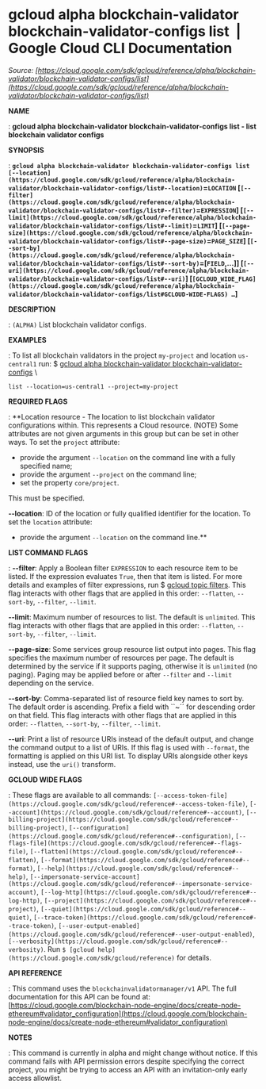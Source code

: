 # gcloud alpha blockchain-validator blockchain-validator-configs list  |  Google Cloud CLI Documentation

*Source: [https://cloud.google.com/sdk/gcloud/reference/alpha/blockchain-validator/blockchain-validator-configs/list](https://cloud.google.com/sdk/gcloud/reference/alpha/blockchain-validator/blockchain-validator-configs/list)*

**NAME**

: **gcloud alpha blockchain-validator blockchain-validator-configs list - list blockchain validator configs**

**SYNOPSIS**

: **`gcloud alpha blockchain-validator blockchain-validator-configs list` `[--location](https://cloud.google.com/sdk/gcloud/reference/alpha/blockchain-validator/blockchain-validator-configs/list#--location)`=`LOCATION` [`[--filter](https://cloud.google.com/sdk/gcloud/reference/alpha/blockchain-validator/blockchain-validator-configs/list#--filter)`=`EXPRESSION`] [`[--limit](https://cloud.google.com/sdk/gcloud/reference/alpha/blockchain-validator/blockchain-validator-configs/list#--limit)`=`LIMIT`] [`[--page-size](https://cloud.google.com/sdk/gcloud/reference/alpha/blockchain-validator/blockchain-validator-configs/list#--page-size)`=`PAGE_SIZE`] [`[--sort-by](https://cloud.google.com/sdk/gcloud/reference/alpha/blockchain-validator/blockchain-validator-configs/list#--sort-by)`=[`FIELD`,…]] [`[--uri](https://cloud.google.com/sdk/gcloud/reference/alpha/blockchain-validator/blockchain-validator-configs/list#--uri)`] [`[GCLOUD_WIDE_FLAG](https://cloud.google.com/sdk/gcloud/reference/alpha/blockchain-validator/blockchain-validator-configs/list#GCLOUD-WIDE-FLAGS) …`]**

**DESCRIPTION**

: `(ALPHA)` List blockchain validator configs.

**EXAMPLES**

: To list all blockchain validators in the project `my-project` and
location `us-central1` run:
$ [gcloud
alpha blockchain-validator blockchain-validator-configs](https://cloud.google.com/sdk/gcloud/reference/alpha/blockchain-validator/blockchain-validator-configs) \
```
list --location=us-central1 --project=my-project
```

**REQUIRED FLAGS**

: **Location resource - The location to list blockchain validator configurations
within. This represents a Cloud resource. (NOTE) Some attributes are not given
arguments in this group but can be set in other ways.
To set the `project` attribute:

- provide the argument `--location` on the command line with a fully
specified name;
- provide the argument `--project` on the command line;
- set the property `core/project`.

This must be specified.

**--location**:
ID of the location or fully qualified identifier for the location.
To set the `location` attribute:

- provide the argument `--location` on the command line.**

**LIST COMMAND FLAGS**

: **--filter**:
Apply a Boolean filter `EXPRESSION` to each resource item
to be listed. If the expression evaluates `True`, then that item is
listed. For more details and examples of filter expressions, run $ [gcloud topic filters](https://cloud.google.com/sdk/gcloud/reference/topic/filters). This flag
interacts with other flags that are applied in this order:
`--flatten`, `--sort-by`, `--filter`,
`--limit`.

**--limit**:
Maximum number of resources to list. The default is `unlimited`. This
flag interacts with other flags that are applied in this order:
`--flatten`, `--sort-by`, `--filter`,
`--limit`.

**--page-size**:
Some services group resource list output into pages. This flag specifies the
maximum number of resources per page. The default is determined by the service
if it supports paging, otherwise it is `unlimited` (no paging).
Paging may be applied before or after `--filter` and
`--limit` depending on the service.

**--sort-by**:
Comma-separated list of resource field key names to sort by. The default order
is ascending. Prefix a field with ``~´´ for descending order on that
field. This flag interacts with other flags that are applied in this order:
`--flatten`, `--sort-by`, `--filter`,
`--limit`.

**--uri**:
Print a list of resource URIs instead of the default output, and change the
command output to a list of URIs. If this flag is used with
`--format`, the formatting is applied on this URI list. To display
URIs alongside other keys instead, use the `uri()` transform.

**GCLOUD WIDE FLAGS**

: These flags are available to all commands: `[--access-token-file](https://cloud.google.com/sdk/gcloud/reference#--access-token-file)`,
`[--account](https://cloud.google.com/sdk/gcloud/reference#--account)`, `[--billing-project](https://cloud.google.com/sdk/gcloud/reference#--billing-project)`,
`[--configuration](https://cloud.google.com/sdk/gcloud/reference#--configuration)`,
`[--flags-file](https://cloud.google.com/sdk/gcloud/reference#--flags-file)`,
`[--flatten](https://cloud.google.com/sdk/gcloud/reference#--flatten)`, `[--format](https://cloud.google.com/sdk/gcloud/reference#--format)`, `[--help](https://cloud.google.com/sdk/gcloud/reference#--help)`, `[--impersonate-service-account](https://cloud.google.com/sdk/gcloud/reference#--impersonate-service-account)`,
`[--log-http](https://cloud.google.com/sdk/gcloud/reference#--log-http)`,
`[--project](https://cloud.google.com/sdk/gcloud/reference#--project)`, `[--quiet](https://cloud.google.com/sdk/gcloud/reference#--quiet)`, `[--trace-token](https://cloud.google.com/sdk/gcloud/reference#--trace-token)`, `[--user-output-enabled](https://cloud.google.com/sdk/gcloud/reference#--user-output-enabled)`,
`[--verbosity](https://cloud.google.com/sdk/gcloud/reference#--verbosity)`.
Run `$ [gcloud help](https://cloud.google.com/sdk/gcloud/reference)` for details.

**API REFERENCE**

: This command uses the `blockchainvalidatormanager/v1` API. The full
documentation for this API can be found at: [https://cloud.google.com/blockchain-node-engine/docs/create-node-ethereum#validator_configuration](https://cloud.google.com/blockchain-node-engine/docs/create-node-ethereum#validator_configuration)

**NOTES**

: This command is currently in alpha and might change without notice. If this
command fails with API permission errors despite specifying the correct project,
you might be trying to access an API with an invitation-only early access
allowlist.